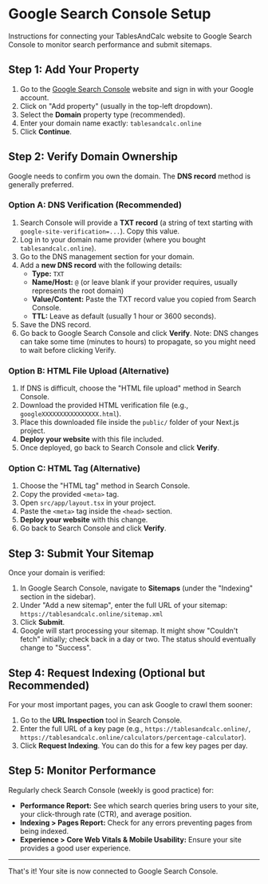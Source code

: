 # Google Search Console Setup

Instructions for connecting your TablesAndCalc website to Google Search Console to monitor search performance and submit sitemaps.

## Step 1: Add Your Property

1.  Go to the [Google Search Console](https://search.google.com/search-console) website and sign in with your Google account.
2.  Click on "Add property" (usually in the top-left dropdown).
3.  Select the **Domain** property type (recommended).
4.  Enter your domain name exactly: `tablesandcalc.online`
5.  Click **Continue**.

## Step 2: Verify Domain Ownership

Google needs to confirm you own the domain. The **DNS record** method is generally preferred.

### Option A: DNS Verification (Recommended)

1.  Search Console will provide a **TXT record** (a string of text starting with `google-site-verification=...`). Copy this value.
2.  Log in to your domain name provider (where you bought `tablesandcalc.online`).
3.  Go to the DNS management section for your domain.
4.  Add a **new DNS record** with the following details:
    * **Type:** `TXT`
    * **Name/Host:** `@` (or leave blank if your provider requires, usually represents the root domain)
    * **Value/Content:** Paste the TXT record value you copied from Search Console.
    * **TTL:** Leave as default (usually 1 hour or 3600 seconds).
5.  Save the DNS record.
6.  Go back to Google Search Console and click **Verify**. Note: DNS changes can take some time (minutes to hours) to propagate, so you might need to wait before clicking Verify.

### Option B: HTML File Upload (Alternative)

1.  If DNS is difficult, choose the "HTML file upload" method in Search Console.
2.  Download the provided HTML verification file (e.g., `googleXXXXXXXXXXXXXXXX.html`).
3.  Place this downloaded file inside the `public/` folder of your Next.js project.
4.  **Deploy your website** with this file included.
5.  Once deployed, go back to Search Console and click **Verify**.

### Option C: HTML Tag (Alternative)

1.  Choose the "HTML tag" method in Search Console.
2.  Copy the provided `<meta>` tag.
3.  Open `src/app/layout.tsx` in your project.
4.  Paste the `<meta>` tag inside the `<head>` section.
5.  **Deploy your website** with this change.
6.  Go back to Search Console and click **Verify**.

## Step 3: Submit Your Sitemap

Once your domain is verified:

1.  In Google Search Console, navigate to **Sitemaps** (under the "Indexing" section in the sidebar).
2.  Under "Add a new sitemap", enter the full URL of your sitemap: `https://tablesandcalc.online/sitemap.xml`
3.  Click **Submit**.
4.  Google will start processing your sitemap. It might show "Couldn't fetch" initially; check back in a day or two. The status should eventually change to "Success".

## Step 4: Request Indexing (Optional but Recommended)

For your most important pages, you can ask Google to crawl them sooner:

1.  Go to the **URL Inspection** tool in Search Console.
2.  Enter the full URL of a key page (e.g., `https://tablesandcalc.online/`, `https://tablesandcalc.online/calculators/percentage-calculator`).
3.  Click **Request Indexing**. You can do this for a few key pages per day.

## Step 5: Monitor Performance

Regularly check Search Console (weekly is good practice) for:

* **Performance Report:** See which search queries bring users to your site, your click-through rate (CTR), and average position.
* **Indexing > Pages Report:** Check for any errors preventing pages from being indexed.
* **Experience > Core Web Vitals & Mobile Usability:** Ensure your site provides a good user experience.

---

That's it! Your site is now connected to Google Search Console.